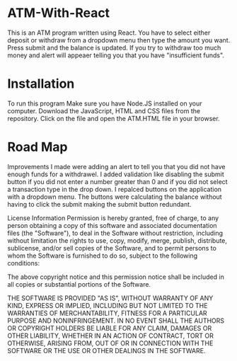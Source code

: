 # ATM-With-React

This is an ATM program written using React. You have to select either deposit or withdraw from a dropdown menu then type the amount you want. Press submit and the balance is updated. If you try to withdraw too much money and alert will appeaer telling you that you have "insufficient funds".

# Installation
To run this program
Make sure you have Node.JS installed on your computer.
Download the JavaScript, HTML and CSS files from the repository.
Click on the file and open the ATM.HTML file in your browser.

# Road Map
Improvements I made were adding an alert to tell you that you did not have enough funds for a withdrawel. I added validation like disabling the submit button if you did not enter a number greater than 0 and if you did not select a transaction type in the drop down. I repalced buttons on the application with a dropdown menu. The buttons were calculating the balance without having to click the submit making the submit button redundant. 

License Information
Permission is hereby granted, free of charge, to any person obtaining a copy of this software and associated documentation files (the "Software"), to deal in the Software without restriction, including without limitation the rights to use, copy, modify, merge, publish, distribute, sublicense, and/or sell copies of the Software, and to permit persons to whom the Software is furnished to do so, subject to the following conditions:

The above copyright notice and this permission notice shall be included in all copies or substantial portions of the Software.

THE SOFTWARE IS PROVIDED "AS IS", WITHOUT WARRANTY OF ANY KIND, EXPRESS OR IMPLIED, INCLUDING BUT NOT LIMITED TO THE WARRANTIES OF MERCHANTABILITY, FITNESS FOR A PARTICULAR PURPOSE AND NONINFRINGEMENT. IN NO EVENT SHALL THE AUTHORS OR COPYRIGHT HOLDERS BE LIABLE FOR ANY CLAIM, DAMAGES OR OTHER LIABILITY, WHETHER IN AN ACTION OF CONTRACT, TORT OR OTHERWISE, ARISING FROM, OUT OF OR IN CONNECTION WITH THE SOFTWARE OR THE USE OR OTHER DEALINGS IN THE SOFTWARE.
